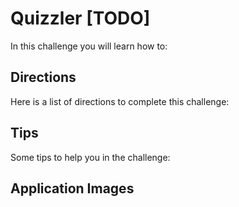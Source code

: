 # Quizzler [TODO]

In this challenge you will learn how to:

## Directions

Here is a list of directions to complete this challenge:

## Tips

Some tips to help you in the challenge:

## Application Images
